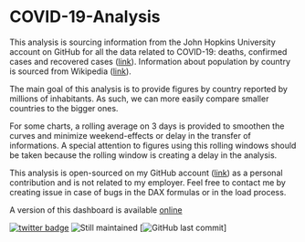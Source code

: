 # COVID-19-Analysis

This analysis is sourcing information from the John Hopkins University account on GitHub for all the data related to COVID-19: deaths, confirmed cases and recovered cases ([link](https://github.com/CSSEGISandData/COVID-19/tree/master/csse_covid_19_data/csse_covid_19_time_series)). Information about population by country is sourced from Wikipedia ([link](https://en.wikipedia.org/wiki/List_of_countries_and_dependencies_by_population)).

The main goal of this analysis is to provide figures by country reported by millions of inhabitants. As such, we can more easily compare smaller countries to the bigger ones.

For some charts, a rolling average on 3 days is provided to smoothen the curves and minimize weekend-effects or delay in the transfer of informations. A special attention to figures using this rolling windows should be taken because the rolling window is creating a delay in the analysis.

This analysis is open-sourced on my GitHub account ([link](https://github.com/Seddryck/COVID-19-Analysis)) as a personal contribution and is not related to my employer. Feel free to contact me by creating issue in case of bugs in the DAX formulas or in the load process.

A version of this dashboard is available [online](https://app.powerbi.com/view?r=eyJrIjoiZmJlOWI3M2YtODY4Mi00MmJhLWE4OGItZWUxNDg2YTVkYzFjIiwidCI6ImVhZjdiMDQ1LWM5YTUtNGIwYi1hNzA5LTFhZjJjNTlhYmVhMyIsImMiOjh9)

[![twitter badge](https://img.shields.io/badge/twitter-@Seddryck-blue.svg?style=flat&logo=twitter)](https://twitter.com/Seddryck)
![Still maintained](https://img.shields.io/maintenance/yes/2020.svg)
[![GitHub last commit](https://img.shields.io/github/last-commit/Seddryck/covid-19-analysis.svg)]
